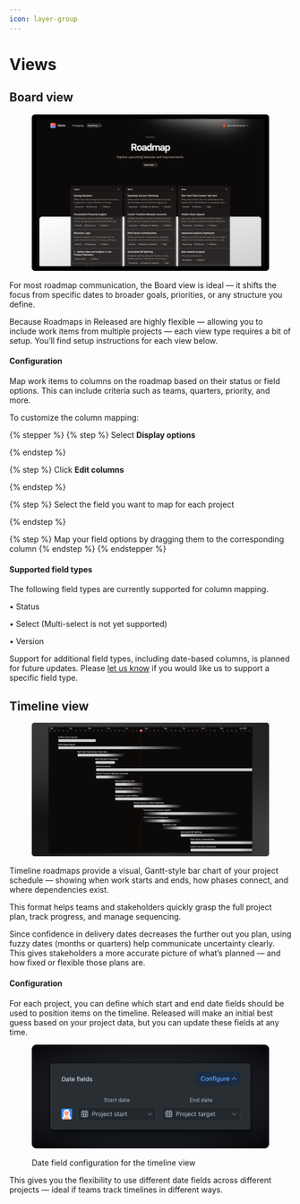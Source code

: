 ```yaml
---
icon: layer-group
---
```


# Views

## Board view

<figure><img src="../../.gitbook/assets/Roadmap-View-Board .png" alt=""><figcaption></figcaption></figure>

For most roadmap communication, the Board view is ideal — it shifts the focus from specific dates to broader goals, priorities, or any structure you define.

Because Roadmaps in Released are highly flexible — allowing you to include work items from multiple projects — each view type requires a bit of setup. You’ll find setup instructions for each view below.

#### Configuration

Map work items to columns on the roadmap based on their status or field options. This can include criteria such as teams, quarters, priority, and more.

To customize the column mapping:&#x20;

{% stepper %}
{% step %}
Select **Display options**


{% endstep %}

{% step %}
Click **Edit columns**


{% endstep %}

{% step %}
Select the field you want to map for each project


{% endstep %}

{% step %}
Map your field options by dragging them to the corresponding column
{% endstep %}
{% endstepper %}

#### Supported field types

The following field types are currently supported for column mapping.

• Status

• Select (Multi-select is not yet supported)

• Version

Support for additional field types, including date-based columns, is planned for future updates. Please [let us know](https://released.so/support) if you would like us to support a specific field type.&#x20;

## Timeline view

<figure><img src="../../.gitbook/assets/Roadmap-View-Timeline.png" alt=""><figcaption></figcaption></figure>

Timeline roadmaps provide a visual, Gantt-style bar chart of your project schedule — showing when work starts and ends, how phases connect, and where dependencies exist.

This format helps teams and stakeholders quickly grasp the full project plan, track progress, and manage sequencing.

Since confidence in delivery dates decreases the further out you plan, using fuzzy dates (months or quarters) help communicate uncertainty clearly. This gives stakeholders a more accurate picture of what’s planned — and how fixed or flexible those plans are.

#### Configuration

For each project, you can define which start and end date fields should be used to position items on the timeline. Released will make an initial best guess based on your project data, but you can update these fields at any time.

<figure><img src="../../.gitbook/assets/Roadmap-Date Configuration.png" alt="" width="563"><figcaption><p>Date field configuration for the timeline view</p></figcaption></figure>

This gives you the flexibility to use different date fields across different projects — ideal if teams track timelines in different ways.
